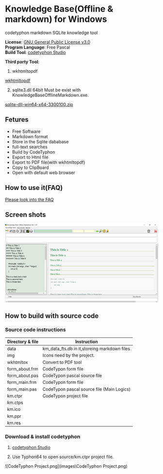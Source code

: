 
# Knowledge Base(Offline & markdown) for Windows

codetyphon markdown SQLite knowledge tool


**License**: [GNU General Public License v3.0](https://github.com/km-markdown/codetyphon_km/blob/master/LICENSE "GNU General Public License v3.0")  
**Program Language**: Free Pascal  
**Build Tool**: [codetyphon Studio](https://www.pilotlogic.com/sitejoom/index.php/projects/codetyphon-studio "codetyphon Studio")  


**Third party Tool**:   

1. wkhtmltopdf

[wkhtmltopdf](https://wkhtmltopdf.org "wkhtmltopdf")

2. sqlite3.dll 64bit Must be exist with KnowledgeBaseOfflineMarkdown.exe.

[sqlite-dll-win64-x64-3300100.zip](https://www.sqlite.org/download.html "sqlite-dll-win64-x64-3300100.zip")

## Fetures

- Free Software
- Markdown format
- Store in the Sqlite dababase
- full-text searches
- Build by CodeTyphon 
- Export to Html file
- Export to PDF file(with wkhtmltopdf)
- Copy to ClipBoard
- Open with default web browser


## How to use it(FAQ)

[Please look into the FAQ](https://github.com/km-markdown/codetyphon_km/blob/master/FAQ.md "FAQ")


## Screen shots 

![](images/baa5616eb502c755fe8a068816acf743.png)

## How to build with source code 

### Source code instructions

| Directory & file | Instruction                                  |
|------------------|----------------------------------------------|
| data             | km_data_fts.db in it,storeing markdown files |
| img              | Icons need by the project.                   |
| wkhtmltox        | Convert to PDF tool                          |
| form_about.frm   | CodeTypon form file                          |
| form_about.pas   | CodeTypon pascal source file                 |
| form_main.frm    | CodeTypon form file                          |
| form_main.pas    | CodeTypon pascal source file (Main Logics)   |
| km.ctpr          | CodeTypon project file                       |
| km.ctps          |                                              |
| km.ico           |                                              |
| km.ppr           |                                              |
| km.res           |                                              |

### Download & install codetyphon 

1. [codetyphon Studio](https://www.pilotlogic.com/sitejoom/index.php/projects/codetyphon-studio "codetyphon Studio")

2. Use Typhon64 to open source/km.ctpr project file.

![CodeTyphon Project.png](images\CodeTyphon Project.png)

